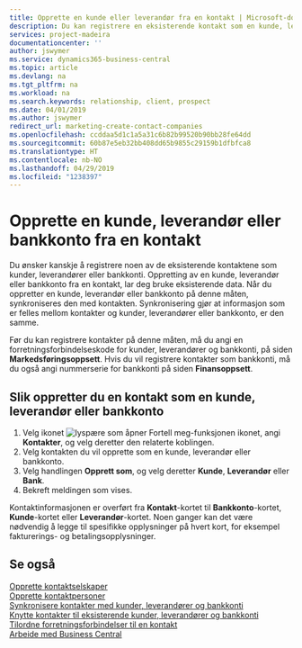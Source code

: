 ```yaml
---
title: Opprette en kunde eller leverandør fra en kontakt | Microsoft-dokumentasjon
description: Du kan registrere en eksisterende kontakt som en kunde, leverandør eller bankkonto ved å bruke eksisterende data og angi en forretningsforbindelse.
services: project-madeira
documentationcenter: ''
author: jswymer
ms.service: dynamics365-business-central
ms.topic: article
ms.devlang: na
ms.tgt_pltfrm: na
ms.workload: na
ms.search.keywords: relationship, client, prospect
ms.date: 04/01/2019
ms.author: jswymer
redirect_url: marketing-create-contact-companies
ms.openlocfilehash: ccddaa5d1c1a5a31c6b82b99520b90bb28fe64dd
ms.sourcegitcommit: 60b87e5eb32bb408dd65b9855c29159b1dfbfca8
ms.translationtype: HT
ms.contentlocale: nb-NO
ms.lasthandoff: 04/29/2019
ms.locfileid: "1238397"
---
```

# <a name="create-a-customer-vendor-or-bank-account-from-a-contact"></a>Opprette en kunde, leverandør eller bankkonto fra en kontakt
Du ønsker kanskje å registrere noen av de eksisterende kontaktene som kunder, leverandører eller bankkonti. Oppretting av en kunde, leverandør eller bankkonto fra en kontakt, lar deg bruke eksisterende data. Når du oppretter en kunde, leverandør eller bankkonto på denne måten, synkroniseres den med kontakten. Synkronisering gjør at informasjon som er felles mellom kontakter og kunder, leverandører eller bankkonto, er den samme.

Før du kan registrere kontakter på denne måten, må du angi en forretningsforbindelseskode for kunder, leverandører og bankkonti, på siden **Markedsføringsoppsett**. Hvis du vil registrere kontakter som bankkonti, må du også angi nummerserie for bankkonti på siden **Finansoppsett**.

## <a name="to-create-a-contact-as-a-customer-vendor-or-bank-account"></a>Slik oppretter du en kontakt som en kunde, leverandør eller bankkonto
1. Velg ikonet ![lyspære som åpner Fortell meg-funksjonen](media/ui-search/search_small.png "Fortell hva du vil gjøre") ikonet, angi **Kontakter**, og velg deretter den relaterte koblingen.
2. Velg kontakten du vil opprette som en kunde, leverandør eller bankkonto.
3. Velg handlingen **Opprett som**, og velg deretter **Kunde**, **Leverandør** eller **Bank**.
4. Bekreft meldingen som vises.

Kontaktinformasjonen er overført fra **Kontakt**-kortet til **Bankkonto**-kortet, **Kunde**-kortet eller **Leverandør**-kortet. Noen ganger kan det være nødvendig å legge til spesifikke opplysninger på hvert kort, for eksempel fakturerings- og betalingsopplysninger.

## <a name="see-also"></a>Se også
[Opprette kontaktselskaper](marketing-create-contact-companies.md)  
[Opprette kontaktpersoner](marketing-create-contact-persons.md)  
[Synkronisere kontakter med kunder, leverandører og bankkonti](marketing-synchronize-contacts-customers-vendors-bank-accounts.md)  
[Knytte kontakter til eksisterende kunder, leverandører og bankkonti](marketing-how-link-contact.md)  
[Tilordne forretningsforbindelser til en kontakt](marketing-business-relations.md#AssignBusRelContact)  
[Arbeide med Business Central](ui-work-product.md)
